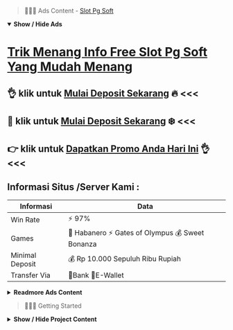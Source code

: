> :red_circle::red_circle::red_circle: Ads Content - [Slot Pg Soft](https://atom.io/packages/slot-pg-soft)

<details open><summary><b>Show / Hide Ads</b></summary>

# [Trik Menang Info Free Slot Pg Soft Yang Mudah Menang](https://atom.io/packages/slot-pg-soft)
## :ok_hand: klik untuk [Mulai Deposit Sekarang](https://agentotoplay.net/promo/) :fire: <<< 
## :pushpin: klik untuk [Mulai Deposit Sekarang](https://agentotoplay.net/promo/) :snowflake: <<< 
## :point_right: klik untuk [Dapatkan Promo Anda Hari Ini](https://agentotoplay.net/) :ok_hand: <<< 

## Informasi Situs /Server Kami : 

| Informasi  | Data |
| ------------- | ------------- |
| Win Rate  | ⚡ 97% |
| Games  | 🔱 Habanero ⚡ Gates of Olympus 💰 Sweet Bonanza |
| Minimal Deposit  | 💰 Rp 10.000 Sepuluh Ribu Rupiah |
| Transfer Via  | 🏅Bank 🏅E-Wallet |

<details><summary><b>Readmore Ads Content</b></summary>

## Table Of Content
- [Info Yang Lagi Gacor Slot Gacor](#slot-gacor)
- [Kumpulan Game Gacor Situs Game Slot Terpercaya](#situs-game-slot-terpercaya)
- [Info Banyak Bonus Slot Online Pragmatic](#slot-online-pragmatic)
- [Slot Demo Slot Aztec Gems](#slot-aztec-gems)
- [Bocoran Info Slot 4d](#slot-4d)
- [Ini Dia Cheat Permainan Slot Online](#permainan-slot-online)

## Slot Gacor
RNG merupakan tenggang kerja mesin slot dapat menghasilkan koalisi nomor bersama simbol serta menampilkannya di display layar para pemain. Pemain hendak mampu menemukan bilangan bersama simbol pada reels yang mereka putar setiap waktu. Mesin slot bertugas bagai alat input dengan keluaran menurut bersamaan. Di mana mereka akan merespon setiap perintah bersama mengutarakan hasilnya sesuai pakai rancangan sistem mereka.
## Situs Game Slot Terpercaya
Game slot online selalu menyediakan sifat game slot yang komersial pemainnya. Untuk itu, Saudara pantas memanfaatkan setiap sifat selaku mentok agar bisa memikat keunggulan yang pol pula. Anda bisa mempergunakan sifat free spin menurut instan serta tenggang membelinya segera lagi hasilkan keunggulan serta nilai total yang berkali-kali lipat.

## Slot Online Pragmatic
Variasi ratusan game slot oniine, Game slot online ditawarkan serta beragam variasi permainan. Enggak hanya itu, anda bisa meraih pergandaan dari nilai taruhan menerima ratusan kali. Kaya mendadak waktu semalam tak dan mimpi untuk para pecinta taruhan slot online.
## Slot Aztec Gems
Apa itu slot online?
Slot online yaitu salah tunggal bobot pertunjukan yang dimainkan serta taktik memutar mesin slot serta dimenangkan pada saat Anggota mendapatkan koalisi yang tepat dari simbol
## Slot 4d
Selaku situs judi daftar slot terbaru lalu terpercaya no 1 dekat Agentotoplay, Menyediakan daftar situs judi slot Online Gacor Paling Baru musim ini bagi belaka bettor judi slot online sama Menyediakan berbagai macam jenis game menyenangkan diantaranya  slot online dll serta bonus jackpot Paling Besar. Termasuk dalam dalamnya bermacam-macam game popular seperti: judi slot online, togel dlll, udah disediakan untuk melaksanakan kesenangan para member.segera daftarkan akun anda pula rasakan kesegaran permainan pada situs kita https://45.64.128.115/ 
## Permainan Slot Online
Jaga emosi saudara Permainan slot mesti memakai teknik yang penting ini, apabila kamu tidak sanggup mengontrol emosi bahwa strategi lalu rencana untuk hadiah jackpot akan menjadi terhalang.Pastikan kamu dalam posisi yang sip sebelum bermain, perut terisi penuh jua salah tunggal tips untuk sepele berhasil slot online.

</details>

</details>

> :red_circle::red_circle::red_circle: Getting Started

<details><summary><b>Show / Hide Project Content</b></summary>

#  Project Name / Title : 
ATPEngine Project #43
##  Getting Started : 
These instructions will get you a copy of the project up and running on your local machine for development and testing purposes. See deployment for notes on how to deploy the project on a live system.

##  Installation for ATPEngine Project #43 : 
A step by step guide that will tell you how to get the development environment up and running.
<ul><li>How to install #1</li><li>How to install #2</li><li>How to install #3</li><li>How to install #4</li><li>How to install #5</li><li>How to install #6</li></ul>

##  Usage : 
A few examples of useful commands and/or tasks.
<ul><li>Usage #1</li><li>Usage  #2</li><li>Usage  #3</li><li>Usage #4</li><li>Usage  #5</li><li>Usage  #6</li></ul>

##  Ads Links : 
Get To Know about our other ads.


[Sobat Jp Slot Free Spin](https://atom.io/packages/sobat-jp-slot)

[Ceme Slot Online Depo Dana](https://atom.io/packages/ceme-slot)

[Toto Slot Online Lewat Dana](https://atom.io/packages/toto-slot-online)

[Bandar Judi Slot Deposit 10Rb](https://atom.io/packages/bandar-judi-slot)

[Demo Slot Rupiah Gampang Win](https://atom.io/packages/demo-slot-rupiah)

[Bandar Slot Terpercaya Apk Android](https://atom.io/packages/bandar-slot-terpercaya)

[Aplikasi Main Slot Sweet Bonanza Xmas](https://atom.io/packages/aplikasi-main-slot)

[Slot Deposit Linkaja Tanpa Modal](https://atom.io/packages/slot-deposit-linkaja)

[Ini Slot Yang Lagi Viral](https://atom.io/packages/ini-slot)

[Slot Tambang 88 Terbukti Membayar](https://atom.io/packages/slot-tambang-88)

[Slot Judi Online Uang Asli Indonesia](https://atom.io/packages/slot-judi-online)

[Jam Gacor Slot Tergacor](https://atom.io/packages/jam-gacor-slot)

[Slot Tanpa Potongan Deposit Pulsa](https://atom.io/packages/slot-tanpa-potongan)

[Slot Pragmatik Via Dana](https://atom.io/packages/slot-pragmatik)

[Game Slot Terlengkap Nih](https://atom.io/packages/game-slot)

##  Additional Project That Can Be Usefull : 
Get To Know about our other projects.


[ATPEngine Project #17](https://atom.io/packages/atpengine-project-17)

[ATPEngine Project #1](https://atom.io/packages/atpengine-project-1)

[ATPEngine Project #93](https://atom.io/packages/atpengine-project-93)

[ATPEngine Project #31](https://atom.io/packages/atpengine-project-31)

[ATPEngine Project #54](https://atom.io/packages/atpengine-project-54)

[ATPEngine Project #32](https://atom.io/packages/atpengine-project-32)

[ATPEngine Project #65](https://atom.io/packages/atpengine-project-65)

[ATPEngine Project #35](https://atom.io/packages/atpengine-project-35)

[ATPEngine Project #66](https://atom.io/packages/atpengine-project-66)

[ATPEngine Project #26](https://atom.io/packages/atpengine-project-26)

[ATPEngine Project #76](https://atom.io/packages/atpengine-project-76)

[ATPEngine Project #73](https://atom.io/packages/atpengine-project-73)

[ATPEngine Project #69](https://atom.io/packages/atpengine-project-69)

[ATPEngine Project #96](https://atom.io/packages/atpengine-project-96)

##  Master Project : 
Incase you want to know more about our master project, please visit [ATPEngine Home Project](https://atom.io/packages/atpengine-home-project)

</details>
